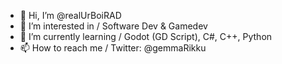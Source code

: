 - 👋 Hi, I’m @realUrBoiRAD
- 👀 I’m interested in / Software Dev & Gamedev
- 🌱 I’m currently learning / Godot (GD Script), C#, C++, Python
- 📫 How to reach me / Twitter: @gemmaRikku

<!---
realUrBoiRAD/realUrBoiRAD is a ✨ special ✨ repository because its `README.md` (this file) appears on your GitHub profile.
You can click the Preview link to take a look at your changes.
--->
